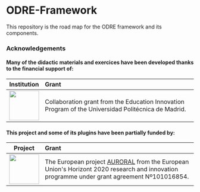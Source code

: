 # ODRE-Framework

This repository is the road map for the ODRE framework and its components.


### Acknowledgements

#### Many of the didactic materials and exercices have been developed thanks to the financial support of:

| Institution       | Grant |
 |   :---:      |      :---      |
 | <img src="https://github.com/ODRE-Framework/ODRE-Framework/img/upm.png" height="80"/>  | Collaboration grant from the Education Innovation Program of the Universidad Politécnica de Madrid. |


#### This project and some of its plugins have been partially funded by:

 | Project       | Grant |
 |   :---:      |      :---      |
 | <img src="https://github.com/ODRE-Framework/ODRE-Framework/img/auroral.png" height="80"/>   | The European project [AURORAL](https://www.auroral.eu/) from the European Union's Horizont 2020 research and innovation programme under grant agreement Nº101016854. |